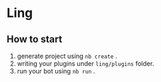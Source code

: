 # Ling

## How to start

1. generate project using `nb create` .
2. writing your plugins under `ling/plugins` folder.
3. run your bot using `nb run` .
